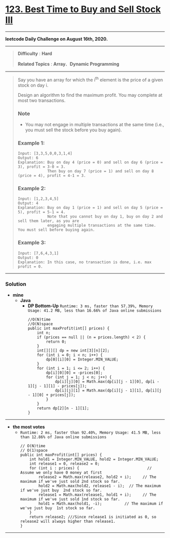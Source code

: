 # [123. Best Time to Buy and Sell Stock III](https://leetcode.com/problems/best-time-to-buy-and-sell-stock-iii/)

---

**leetcode Daily Challenge on August 16th, 2020.**

---

> **Difficulty** : **Hard**
> 
> **Related Topics** : **Array**、**Dynamic Programming**

---
  
> Say you have an array for which the i<sup>th</sup> element is the price of a given stock on day i.
> 
> Design an algorithm to find the maximum profit. You may complete at most two transactions.
> 
> ### Note
> * You may not engage in multiple transactions at the same time (i.e., you must sell the stock before you buy again).
> 
> ### Example 1:
> ```
> Input: [3,3,5,0,0,3,1,4]
> Output: 6
> Explanation: Buy on day 4 (price = 0) and sell on day 6 (price = 3), profit = 3-0 = 3.
>              Then buy on day 7 (price = 1) and sell on day 8 (price = 4), profit = 4-1 = 3.
> ```
> 
> ### Example 2:
> ```
> Input: [1,2,3,4,5]
> Output: 4
> Explanation: Buy on day 1 (price = 1) and sell on day 5 (price = 5), profit = 5-1 = 4.
>              Note that you cannot buy on day 1, buy on day 2 and sell them later, as you are
>              engaging multiple transactions at the same time. You must sell before buying again.
> ```
> 
> ### Example 3:
> ```
> Input: [7,6,4,3,1]
> Output: 0
> Explanation: In this case, no transaction is done, i.e. max profit = 0.
> ```

---

### Solution
* **mine**
  * **Java**
    * **DP Bottom-Up** `Runtime: 3 ms, faster than 57.39%, Memory Usage: 41.2 MB, less than 16.66% of Java online submissions`
      ```
      //O(N)time
      //O(N)space
      public int maxProfit(int[] prices) {
          int n;
          if (prices == null || (n = prices.length) < 2) {
              return 0;
          }
          int[][][] dp = new int[3][n][2];
          for (int i = 0; i < n; i++) {
              dp[0][i][0] = Integer.MIN_VALUE;
          }
          for (int i = 1; i <= 2; i++) {
              dp[i][0][0] = -prices[0];
              for (int j = 1; j < n; j++) {
                  dp[i][j][0] = Math.max(dp[i][j - 1][0], dp[i - 1][j - 1][1] - prices[j]);
                  dp[i][j][1] = Math.max(dp[i][j - 1][1], dp[i][j - 1][0] + prices[j]);
              }
          }
          return dp[2][n - 1][1];
      }
      ```
      
      
---

* **the most votes**
  * `Runtime: 2 ms, faster than 92.40%, Memory Usage: 41.5 MB, less than 12.86% of Java online submissions`
    ```
    // O(N)time
    // O(1)space
    public int maxProfit(int[] prices) {
        int hold1 = Integer.MIN_VALUE, hold2 = Integer.MIN_VALUE;
        int release1 = 0, release2 = 0;
        for (int i : prices) {                              // Assume we only have 0 money at first
            release2 = Math.max(release2, hold2 + i);     // The maximum if we've just sold 2nd stock so far.
            hold2 = Math.max(hold2, release1 - i);  // The maximum if we've just buy  2nd stock so far.
            release1 = Math.max(release1, hold1 + i);     // The maximum if we've just sold 1nd stock so far.
            hold1 = Math.max(hold1, -i);          // The maximum if we've just buy  1st stock so far. 
        }
        return release2; ///Since release1 is initiated as 0, so release2 will always higher than release1.
    }
    ```


---
